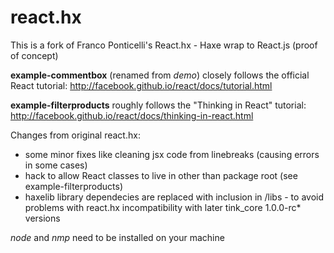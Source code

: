 react.hx
========

This is a fork of Franco Ponticelli's React.hx - Haxe wrap to React.js (proof of concept)

**example-commentbox** (renamed from *demo*) closely follows the official React tutorial: http://facebook.github.io/react/docs/tutorial.html

**example-filterproducts** roughly follows the "Thinking in React" tutorial: http://facebook.github.io/react/docs/thinking-in-react.html


Changes from original react.hx:

- some minor fixes like cleaning jsx code from linebreaks (causing errors in some cases)
- hack to allow React classes to live in other than package root (see example-filterproducts)
- haxelib library dependecies are replaced with inclusion in /libs - to avoid problems with react.hx incompatibility with later tink_core 1.0.0-rc* versions

*node* and *nmp* need to be installed on your machine




